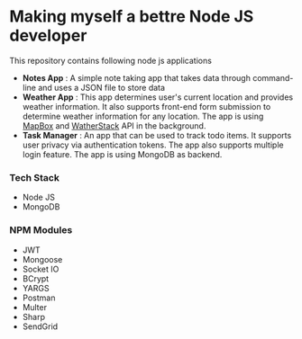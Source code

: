 # Making myself a bettre Node JS developer

This repository contains following node js applications
- **Notes App** : A simple note taking app that takes data through command-line and uses a JSON file to store data
- **Weather App** : This app determines user's current location and provides weather information. It also supports front-end form submission to determine weather information for any location. The app is using [MapBox](https://docs.mapbox.com/) and [WatherStack](https://weatherstack.com/documentation) API in the background.
- **Task Manager** : An app that can be used to track todo items. It supports user privacy via authentication tokens. The app also supports multiple login feature. The app is using MongoDB as backend.

### Tech Stack
- Node JS
- MongoDB

### NPM Modules
- JWT
- Mongoose
- Socket IO
- BCrypt
- YARGS
- Postman
- Multer
- Sharp
- SendGrid
